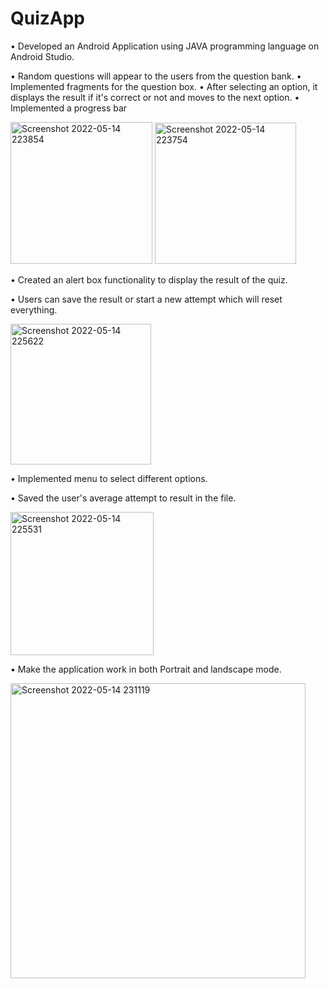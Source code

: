# QuizApp

•	Developed an Android Application using JAVA programming language on Android Studio.

•	Random questions will appear to the users from the question bank.
•	Implemented fragments for the question box.
•	After selecting an option, it displays the result if it's correct or not and moves to the next option. 
•	Implemented a progress bar

<img width="227" alt="Screenshot 2022-05-14 223854" src="https://user-images.githubusercontent.com/59780645/168455502-d0165f0f-3997-414b-aa86-647cac5092ad.png">
<img width="226" alt="Screenshot 2022-05-14 223754" src="https://user-images.githubusercontent.com/59780645/168455499-fd5e983c-8524-4e88-b48d-1047231f5d74.png">

•	Created an alert box functionality to display the result of the quiz.

•	Users can save the result or start a new attempt which will reset everything.

<img width="225" alt="Screenshot 2022-05-14 225622" src="https://user-images.githubusercontent.com/59780645/168455504-dd8ab672-e452-4902-b242-c866fc77a530.png">

•	Implemented menu to select different options.

•	Saved the user's average attempt to result in the file.

<img width="229" alt="Screenshot 2022-05-14 225531" src="https://user-images.githubusercontent.com/59780645/168455505-295dcf9e-0207-4038-83e1-518d12d373eb.png">

•	Make the application work in both Portrait and landscape mode.

<img width="472" alt="Screenshot 2022-05-14 231119" src="https://user-images.githubusercontent.com/59780645/168455522-0e6c9212-8ca2-456e-9c75-0edc745d3f19.png">


